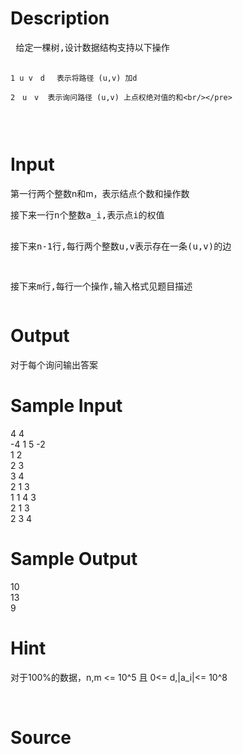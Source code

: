 
# Description

<div class="content"><pre style="white-space: pre-wrap;"> 给定一棵树,设计数据结构支持以下操作

    1 u v　d　 表示将路径 (u,v) 加d

    2　u　v  表示询问路径 (u,v) 上点权绝对值的和<br/></pre>
<p></p></div>

# Input

<div class="content"><div><span style="white-space: pre-wrap;">第一行两个整数n和m，表示结点个数和操作数</span></div>
<div>
<pre style="white-space: pre-wrap;">接下来一行n个整数a_i,表示点i的权值

接下来n-1行,每行两个整数u,v表示存在一条(u,v)的边

接下来m行,每行一个操作,输入格式见题目描述<br/></pre>
</div>
<p></p></div>

# Output

<div class="content"><div><span style="white-space: pre-wrap;">对于每个询问输出答案</span></div>
<p></p></div>

# Sample Input

<div class="content"><span class="sampledata">    4 4<br/>
    -4 1 5 -2<br/>
    1 2<br/>
    2 3<br/>
    3 4<br/>
    2 1 3<br/>
    1 1 4 3<br/>
    2 1 3<br/>
    2 3 4</span></div>

# Sample Output

<div class="content"><span class="sampledata">    10<br/>
    13<br/>
    9</span></div>

# Hint

<div class="content"><p></p><p>对于100%的数据，n,m &lt;= 10^5 且 0&lt;= d,|a_i|&lt;= 10^8</p><br/>
<p></p><p></p></div>

# Source

<div class="content"><p><a href="problemset.php?search="></a></p></div>

